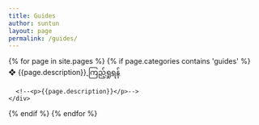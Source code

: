 ```yaml
---
title: Guides
author: suntun
layout: page
permalink: /guides/
---
```

<div>
{% for page in site.pages %}
  {% if page.categories contains 'guides' %}
    <div class="item">
      &#10070; {{page.description}}<a href="{{ page.url }}">
       <!-- {{ page.title }}-->
           ကြည့်ရှုရန်
      </a>

      <!--<p>{{page.description}}</p>-->
    </div>
  {% endif %}
{% endfor %}
</div>
